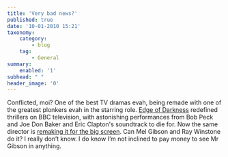```yaml
---
title: 'Very bad news?'
published: true
date: '10-01-2010 15:21'
taxonomy:
    category:
        - blog
    tag:
        - General
summary:
    enabled: '1'
subhead: " "
header_image: '0'
---
```


Conflicted, moi? One of the best TV dramas evah, being remade with one of the greatest plonkers evah in the starring role. [Edge of Darkness](https://www.bbc.co.uk/cult/classic/edge/) redefined thrillers on BBC television, with astonishing performances from Bob Peck and Joe Don Baker and Eric Clapton's soundtrack to die for. Now the same director is [remaking it for the big screen](https://www.imdb.com/title/tt1226273/). Can Mel Gibson and Ray Winstone do it? I really don’t know. I do know I’m not inclined to pay money to see Mr Gibson in anything.
